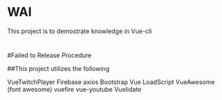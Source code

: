 # WAI

This project is to demostrate knowledge in Vue-cli

#

#Failed to Release Procedure

##This project utilizes the following

VueTwitchPlayer
Firebase
axios
Bootstrap Vue
LoadScript
VueAwesome (font awesome)
vuefire
vue-youtube
Vuelidate
